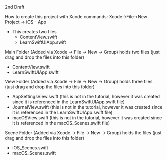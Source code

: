 2nd Draft

How to create this project with Xcode commands:
 Xcode->File->New Project -> iOS - App
 * This creates two files
   * ContentView.swift
   * LearnSwiftUIApp.swift

Main Folder (Added via Xcode -> File -> New -> Group) holds two files (just drag and drop the files into this folder)
* ContentView.swift
* LearnSwiftUIApp.swift

View Folder (Added via Xcode -> File -> New -> Group) holds three files (just drag and drop the files into this folder)
* AppSettingsView.swift (this is not in the tutorial, however it was created since it is referenced in the LearnSwiftUIApp.swift file)
* JournalView.swift (this is not in the tutorial, however it was created since it is referenced in the LearnSwiftUIApp.swift file)
* macOSView.swift (this is not in the tutorial, however it was created since it is referenced in the macOS_Scenes.swift file)

Scene Folder (Added via Xcode -> File -> New -> Group) holds the files (just drag and drop the files into this folder)
* iOS_Scenes.swift
* macOS_Scenes.swift

